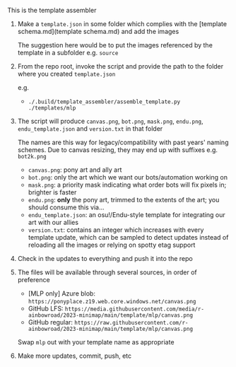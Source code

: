 This is the template assembler

1. Make a `template.json` in some folder which complies with the [template schema.md](template schema.md) and add the images

    The suggestion here would be to put the images referenced by the template in a subfolder e.g. `source`

1. From the repo root, invoke the script and provide the path to the folder where you created `template.json`

    e.g.

    * `./.build/template_assembler/assemble_template.py ./templates/mlp`

1. The script will produce `canvas.png`, `bot.png`, `mask.png`, `endu.png`, `endu_template.json` and `version.txt` in that folder

    The names are this way for legacy/compatibility with past years' naming schemes. Due to canvas resizing, they may end up with suffixes e.g. `bot2k.png`
    
    * `canvas.png`: pony art and ally art
    * `bot.png`: only the art which we want our bots/automation working on
    * `mask.png`: a priority mask indicating what order bots will fix pixels in; brighter is faster
    * `endu.png`: **only** the pony art, trimmed to the extents of the art; you should consume this via...
    * `endu_template.json`: an osu!/Endu-style template for integrating our art with our allies
    * `version.txt`: contains an integer which increases with every template update, which can be sampled to detect updates instead of reloading all the images or relying on spotty etag support

1. Check in the updates to everything and push it into the repo

1. The files will be available through several sources, in order of preference

    * [MLP only] Azure blob: `https://ponyplace.z19.web.core.windows.net/canvas.png`
    * GitHub LFS: `https://media.githubusercontent.com/media/r-ainbowroad/2023-minimap/main/template/mlp/canvas.png`
    * GitHub regular: `https://raw.githubusercontent.com/r-ainbowroad/2023-minimap/main/template/mlp/canvas.png`

    Swap `mlp` out with your template name as appropriate

1. Make more updates, commit, push, etc

